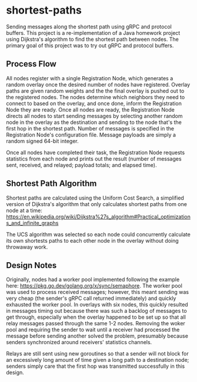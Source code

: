 # shortest-paths
Sending messages along the shortest path using gRPC and protocol buffers. This project is a re-implementation of a Java homework project using Dijkstra's algorithm to find the shortest path between nodes. The primary goal of this project was to try out gRPC and protocol buffers.

## Process Flow
All nodes register with a single Registration Node, which generates a random overlay once the desired number of nodes have registered. Overlay paths are given random weights and the the final overlay is pushed out to the registered nodes. The nodes determine which neighbors they need to connect to based on the overlay, and once done, inform the Registration Node they are ready. Once all nodes are ready, the Registration Node directs all nodes to start sending messages by selecting another random node in the overlay as the destination and sending to the node that's the first hop in the shortest path. Number of messages is specified in the Registration Node's configuration file. Message payloads are simply a random signed 64-bit integer.

Once all nodes have completed their task, the Registration Node requests statistics from each node and prints out the result (number of messages sent, received, and relayed; payload totals; and elapsed time).

## Shortest Path Algorithm
Shortest paths are calculated using the Uniform Cost Search, a simplified version of Dijkstra's algorithm that only calculates shortest paths from one node at a time:  https://en.wikipedia.org/wiki/Dijkstra%27s_algorithm#Practical_optimizations_and_infinite_graphs

The UCS algorithm was selected so each node could concurrently calculate its own shortests paths to each other node in the overlay without doing throwaway work.

## Design Notes
Originally, nodes had a worker pool implemented following the example here: https://pkg.go.dev/golang.org/x/sync/semaphore. The worker pool was used to process received messages; however, this meant sending was very cheap (the sender's gRPC call returned immediately) and quickly exhausted the worker pool. In overlays with six nodes, this quickly resulted in messages timing out because there was such a backlog of messages to get through, especially when the overlay happened to be set up so that all relay messages passed through the same 1-2 nodes. Removing the woker pool and requiring the sender to wait until a receiver had processed the message before sending another solved the problem, presumably because senders synchronized around receivers' statistics channels.

Relays are still sent using new goroutines so that a sender will not block for an excessively long amount of time given a long path to a destination node; senders simply care that the first hop was transmitted successfully in this design. 
